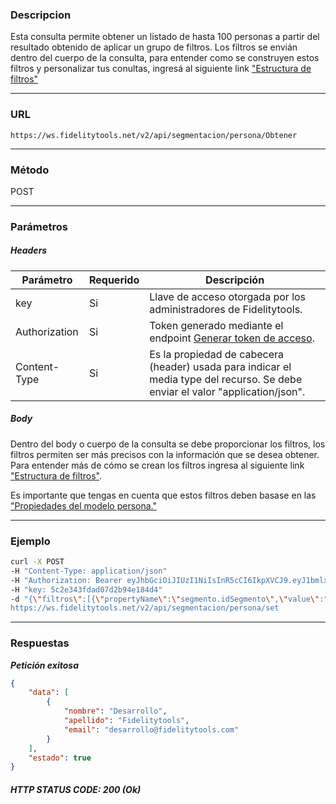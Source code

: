 ### Descripcion
Esta consulta permite obtener un listado de hasta 100 personas a partir del resultado obtenido de aplicar un grupo de filtros.
Los filtros se envián dentro del cuerpo de la consulta, para entender como se construyen estos filtros y personalizar tus conultas, ingresá al siguiente link ["Estructura de filtros"](https://github.com/bebeto-fidelitytools/FidelitytoolsWS/blob/master/docs/consultas/consulta.md)
___

### URL
` https://ws.fidelitytools.net/v2/api/segmentacion/persona/Obtener `
___

### Método
POST
___
### Parámetros

##### Headers

|Parámetro |Requerido |Descripción                 |
|----------|----------|----------------------------|
| key         | Si		 | Llave de acceso otorgada por los administradores de Fidelitytools. |
| Authorization       | Si		 | Token generado mediante el endpoint [Generar token de acceso](https://github.com/bebeto-fidelitytools/FidelitytoolsWS/blob/master/docs/usuario/autenticaci%C3%B3n.md). |
| Content-Type         | Si		 | Es la propiedad de cabecera (header) usada para indicar el  media type del recurso. Se debe enviar el valor "application/json". |

##### Body

Dentro del body o cuerpo de la consulta se debe proporcionar los filtros, los filtros permiten ser más precisos con la información que se desea obtener. Para entender más de cómo se crean los filtros ingresa al siguiente link ["Estructura de filtros"](https://github.com/bebeto-fidelitytools/FidelitytoolsWS/blob/master/docs/consultas/consulta.md).

Es importante que tengas en cuenta que estos filtros deben basase en las ["Propiedades del modelo persona."](https://github.com/bebeto-fidelitytools/FidelitytoolsWS/blob/master/docs/segmentacion/set_personas.md#propiedades-de-la-clase-persona)

___
### Ejemplo
```bash
curl -X POST 
-H "Content-Type: application/json" 
-H "Authorization: Bearer eyJhbGciOiJIUzI1NiIsInR5cCI6IkpXVCJ9.eyJ1bmlxdWVfbmFtZSI6InVzZXJBY2Nlc3NDb25maWciLCJuYmYiOjE1NTYxMjI1NzYsImV4cCI6MTU1NjIwODk3NiwiaWF0IjoxNTU2MTIyNTc2LCJpc3MiOiJodHRwczovL3dzLmZpZGVsaXR5dG9vbHMubmV0L3YyIiwiYXVkIjoiaHR0cHM6Ly93cy5maWRlbGl0eXRvb2xzLm5ldC92MiJ9.lIY6hvvs8kjzAblEQzxkRcj-tVQOJ5Jmkh_ynmeLAe4" 
-H "key: 5c2e343fdad07d2b94e184d4" 
-d "{\"filtros\":[{\"propertyName\":\"segmento.idSegmento\",\"value\":"Mzc4Mg\",\"comparator\":\"Equal\"}],\"select\":[\"apellido\",\"nombre\",\"email\"],\"limit\":1}"
https://ws.fidelitytools.net/v2/api/segmentacion/persona/set
```
___
### Respuestas
***Petición exitosa***
```json
{
    "data": [
        {
            "nombre": "Desarrollo",
            "apellido": "Fidelitytools",
            "email": "desarrollo@fidelitytools.com"
        }
    ],
    "estado": true
}
```
##### HTTP STATUS CODE: 200 (Ok)
